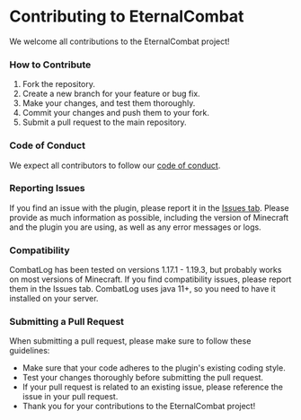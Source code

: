 # Contributing to EternalCombat

We welcome all contributions to the EternalCombat project!

### How to Contribute
1. Fork the repository.
2. Create a new branch for your feature or bug fix.
3. Make your changes, and test them thoroughly.
4. Commit your changes and push them to your fork.
5. Submit a pull request to the main repository.

### Code of Conduct
We expect all contributors to follow our [code of conduct](./.github/CODE_OF_CONDUCT.md).

### Reporting Issues
If you find an issue with the plugin, please report it in the [Issues tab](https://github.com/EternalCodeTeam/EternalCombat/issues). Please provide as much information as possible, including the version of Minecraft and the plugin you are using, as well as any error messages or logs.

### Compatibility
CombatLog has been tested on versions 1.17.1 - 1.19.3, but probably works on most versions of Minecraft. If you find compatibility issues, please report them in the Issues tab. CombatLog uses java 11+, so you need to have it installed on your server.

### Submitting a Pull Request
When submitting a pull request, please make sure to follow these guidelines:

- Make sure that your code adheres to the plugin's existing coding style.
- Test your changes thoroughly before submitting the pull request.
- If your pull request is related to an existing issue, please reference the issue in your pull request.
- Thank you for your contributions to the EternalCombat project!